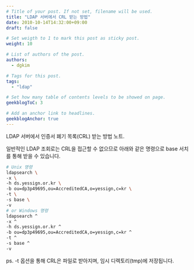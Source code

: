 ```yaml
---
# Title of your post. If not set, filename will be used.
title: "LDAP 서버에서 CRL 받는 방법"
date: 2010-10-14T14:32:00+09:00
draft: false

# Set weigth to 1 to mark this post as sticky post.
weight: 10

# List of authors of the post.
authors:
  - dgkim

# Tags for this post.
tags:
  - "ldap"

# Set how many table of contents levels to be showed on page.
geekblogToC: 3

# Add an anchor link to headlines.
geekblogAnchor: true
---
```


LDAP 서버에서 인증서 폐기 목록(CRL) 받는 방법 노트.

일반적인 LDAP 조회로는 CRL을 접근할 수 없으므로 아래와 같은 명령으로 base 서치를 통해 받을 수 있습니다.

```bash
# Unix 명령
ldapsearch \
-x \
-h ds.yessign.or.kr \
-b ou=dp3p49695,ou=AccreditedCA,o=yessign,c=kr \
-t \
-s base \
-v
# or Windows 명령
ldapsearch ^
-x ^
-h ds.yessign.or.kr ^
-b ou=dp3p49695,ou=AccreditedCA,o=yessign,c=kr ^
-t ^
-s base ^
-v
```

ps. -t 옵션을 통해 CRL은 파일로 받아지며, 임시 디렉토리(tmp)에 저장됩니다.
